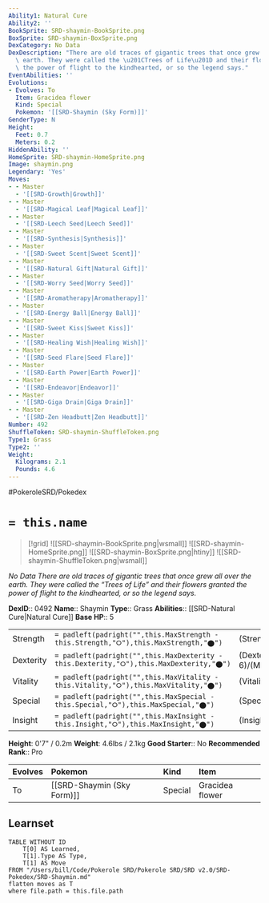 ```yaml
---
Ability1: Natural Cure
Ability2: ''
BookSprite: SRD-shaymin-BookSprite.png
BoxSprite: SRD-shaymin-BoxSprite.png
DexCategory: No Data
DexDescription: "There are old traces of gigantic trees that once grew all over the\
  \ earth. They were called the \u201CTrees of Life\u201D and their flowers granted\
  \ the power of flight to the kindhearted, or so the legend says."
EventAbilities: ''
Evolutions:
- Evolves: To
  Item: Gracidea flower
  Kind: Special
  Pokemon: '[[SRD-Shaymin (Sky Form)]]'
GenderType: N
Height:
  Feet: 0.7
  Meters: 0.2
HiddenAbility: ''
HomeSprite: SRD-shaymin-HomeSprite.png
Image: shaymin.png
Legendary: 'Yes'
Moves:
- - Master
  - '[[SRD-Growth|Growth]]'
- - Master
  - '[[SRD-Magical Leaf|Magical Leaf]]'
- - Master
  - '[[SRD-Leech Seed|Leech Seed]]'
- - Master
  - '[[SRD-Synthesis|Synthesis]]'
- - Master
  - '[[SRD-Sweet Scent|Sweet Scent]]'
- - Master
  - '[[SRD-Natural Gift|Natural Gift]]'
- - Master
  - '[[SRD-Worry Seed|Worry Seed]]'
- - Master
  - '[[SRD-Aromatherapy|Aromatherapy]]'
- - Master
  - '[[SRD-Energy Ball|Energy Ball]]'
- - Master
  - '[[SRD-Sweet Kiss|Sweet Kiss]]'
- - Master
  - '[[SRD-Healing Wish|Healing Wish]]'
- - Master
  - '[[SRD-Seed Flare|Seed Flare]]'
- - Master
  - '[[SRD-Earth Power|Earth Power]]'
- - Master
  - '[[SRD-Endeavor|Endeavor]]'
- - Master
  - '[[SRD-Giga Drain|Giga Drain]]'
- - Master
  - '[[SRD-Zen Headbutt|Zen Headbutt]]'
Number: 492
ShuffleToken: SRD-shaymin-ShuffleToken.png
Type1: Grass
Type2: ''
Weight:
  Kilograms: 2.1
  Pounds: 4.6
---
```


#PokeroleSRD/Pokedex

# `= this.name`

> [!grid]
> ![[SRD-shaymin-BookSprite.png|wsmall]]
> ![[SRD-shaymin-HomeSprite.png]]
> ![[SRD-shaymin-BoxSprite.png|htiny]]
> ![[SRD-shaymin-ShuffleToken.png|wsmall]]


*No Data*
*There are old traces of gigantic trees that once grew all over the earth. They were called the “Trees of Life” and their flowers granted the power of flight to the kindhearted, or so the legend says.*

**DexID**:: 0492
**Name**:: Shaymin
**Type**:: Grass
**Abilities**:: [[SRD-Natural Cure|Natural Cure]]
**Base HP**:: 5

|           |                                                                                        |                                          |
| --------- | -------------------------------------------------------------------------------------- | ---------------------------------------- |
| Strength  | `= padleft(padright("",this.MaxStrength - this.Strength,"⭘"),this.MaxStrength,"⬤")`    | (Strength::6)/(MaxStrength::6)   |
| Dexterity | `= padleft(padright("",this.MaxDexterity - this.Dexterity,"⭘"),this.MaxDexterity,"⬤")` | (Dexterity:: 6)/(MaxDexterity::6) |
| Vitality  | `= padleft(padright("",this.MaxVitality - this.Vitality,"⭘"),this.MaxVitality,"⬤")`    | (Vitality::6)/(MaxVitality::6)   |
| Special   | `= padleft(padright("",this.MaxSpecial - this.Special,"⭘"),this.MaxSpecial,"⬤")`       | (Special::6)/(MaxSpecial::6)     |
| Insight   | `= padleft(padright("",this.MaxInsight - this.Insight,"⭘"),this.MaxInsight,"⬤")`       | (Insight::6)/(MaxInsight::6)     |

**Height**: 0'7" / 0.2m
**Weight**: 4.6lbs / 2.1kg
**Good Starter**:: No
**Recommended Rank**:: Pro

| Evolves   | Pokemon                    | Kind    | Item            |
|:----------|:---------------------------|:--------|:----------------|
| To        | [[SRD-Shaymin (Sky Form)]] | Special | Gracidea flower |

## Learnset

```dataview
TABLE WITHOUT ID
    T[0] AS Learned,
    T[1].Type AS Type,
    T[1] AS Move
FROM "/Users/bill/Code/Pokerole SRD/Pokerole SRD/SRD v2.0/SRD-Pokedex/SRD-Shaymin.md"
flatten moves as T
where file.path = this.file.path
```
